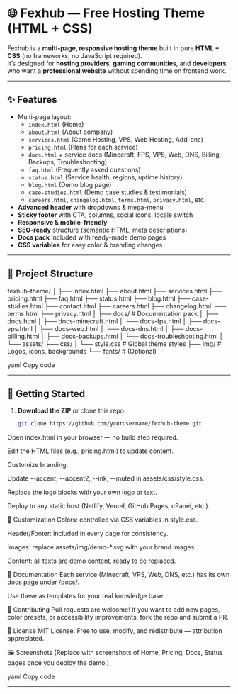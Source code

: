 # 🌐 Fexhub — Free Hosting Theme (HTML + CSS)

Fexhub is a **multi-page, responsive hosting theme** built in pure **HTML + CSS** (no frameworks, no JavaScript required).  
It’s designed for **hosting providers**, **gaming communities**, and **developers** who want a **professional website** without spending time on frontend work.

---

## ✨ Features

- Multi-page layout:
  - `index.html` (Home)
  - `about.html` (About company)
  - `services.html` (Game Hosting, VPS, Web Hosting, Add-ons)
  - `pricing.html` (Plans for each service)
  - `docs.html` + service docs (Minecraft, FPS, VPS, Web, DNS, Billing, Backups, Troubleshooting)
  - `faq.html` (Frequently asked questions)
  - `status.html` (Service health, regions, uptime history)
  - `blog.html` (Demo blog page)
  - `case-studies.html` (Demo case studies & testimonials)
  - `careers.html`, `changelog.html`, `terms.html`, `privacy.html`, etc.
- **Advanced header** with dropdowns & mega-menu
- **Sticky footer** with CTA, columns, social icons, locale switch
- **Responsive & mobile-friendly**
- **SEO-ready** structure (semantic HTML, meta descriptions)
- **Docs pack** included with ready-made demo pages
- **CSS variables** for easy color & branding changes

---

## 📂 Project Structure

fexhub-theme/
│
├── index.html
├── about.html
├── services.html
├── pricing.html
├── faq.html
├── status.html
├── blog.html
├── case-studies.html
├── contact.html
├── careers.html
├── changelog.html
├── terms.html
├── privacy.html
│
├── docs/ # Documentation pack
│ ├── docs.html
│ ├── docs-minecraft.html
│ ├── docs-fps.html
│ ├── docs-vps.html
│ ├── docs-web.html
│ ├── docs-dns.html
│ ├── docs-billing.html
│ ├── docs-backups.html
│ └── docs-troubleshooting.html
│
└── assets/
├── css/
│ └── style.css # Global theme styles
├── img/ # Logos, icons, backgrounds
└── fonts/ # (Optional)

yaml
Copy code

---

## 🚀 Getting Started

1. **Download the ZIP** or clone this repo:
   ```bash
   git clone https://github.com/yourusername/fexhub-theme.git
Open index.html in your browser — no build step required.

Edit the HTML files (e.g., pricing.html) to update content.

Customize branding:

Update --accent, --accent2, --ink, --muted in assets/css/style.css.

Replace the logo blocks with your own logo or text.

Deploy to any static host (Netlify, Vercel, GitHub Pages, cPanel, etc.).

🎨 Customization
Colors: controlled via CSS variables in style.css.

Header/Footer: included in every page for consistency.

Images: replace assets/img/demo-*.svg with your brand images.

Content: all texts are demo content, ready to be replaced.

📖 Documentation
Each service (Minecraft, VPS, Web, DNS, etc.) has its own docs page under /docs/.

Use these as templates for your real knowledge base.

🤝 Contributing
Pull requests are welcome!
If you want to add new pages, color presets, or accessibility improvements, fork the repo and submit a PR.

📜 License
MIT License.
Free to use, modify, and redistribute — attribution appreciated.

🖼️ Screenshots
(Replace with screenshots of Home, Pricing, Docs, Status pages once you deploy the demo.)

yaml
Copy code

---






